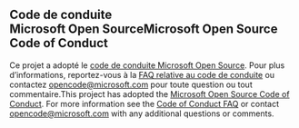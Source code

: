 ## <a name="microsoft-open-source-code-of-conduct"></a><span data-ttu-id="9da2e-101">Code de conduite Microsoft Open Source</span><span class="sxs-lookup"><span data-stu-id="9da2e-101">Microsoft Open Source Code of Conduct</span></span>
<span data-ttu-id="9da2e-p101">Ce projet a adopté le [code de conduite Microsoft Open Source](https://opensource.microsoft.com/codeofconduct/). Pour plus d’informations, reportez-vous à la [FAQ relative au code de conduite](https://opensource.microsoft.com/codeofconduct/faq/) ou contactez [opencode@microsoft.com](mailto:opencode@microsoft.com) pour toute question ou tout commentaire.</span><span class="sxs-lookup"><span data-stu-id="9da2e-p101">This project has adopted the [Microsoft Open Source Code of Conduct](https://opensource.microsoft.com/codeofconduct/). For more information see the [Code of Conduct FAQ](https://opensource.microsoft.com/codeofconduct/faq/) or contact [opencode@microsoft.com](mailto:opencode@microsoft.com) with any additional questions or comments.</span></span>